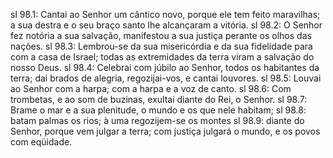sl 98.1: Cantai ao Senhor um cântico novo, porque ele tem feito maravilhas; a sua destra e o seu braço santo lhe alcançaram a vitória.
sl 98.2: O Senhor fez notória a sua salvação, manifestou a sua justiça perante os olhos das nações.
sl 98.3: Lembrou-se da sua misericórdia e da sua fidelidade para com a casa de Israel; todas as extremidades da terra viram a salvação do nosso Deus.
sl 98.4: Celebrai com júbilo ao Senhor, todos os habitantes da terra; dai brados de alegria, regozijai-vos, e cantai louvores.
sl 98.5: Louvai ao Senhor com a harpa; com a harpa e a voz de canto.
sl 98.6: Com trombetas, e ao som de buzinas, exultai diante do Rei, o Senhor.
sl 98.7: Brame o mar e a sua plenitude, o mundo e os que nele habitam;
sl 98.8: batam palmas os rios; à uma regozijem-se os montes
sl 98.9: diante do Senhor, porque vem julgar a terra; com justiça julgará o mundo, e os povos com eqüidade.
